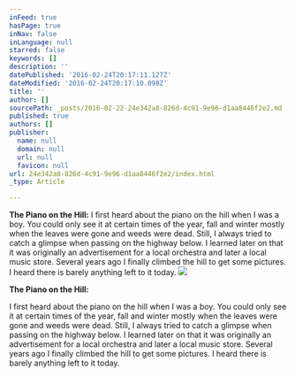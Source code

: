 ```yaml
---
inFeed: true
hasPage: true
inNav: false
inLanguage: null
starred: false
keywords: []
description: ''
datePublished: '2016-02-24T20:17:11.127Z'
dateModified: '2016-02-24T20:17:10.098Z'
title: ''
author: []
sourcePath: _posts/2016-02-22-24e342a8-826d-4c91-9e96-d1aa8446f2e2.md
published: true
authors: []
publisher:
  name: null
  domain: null
  url: null
  favicon: null
url: 24e342a8-826d-4c91-9e96-d1aa8446f2e2/index.html
_type: Article

---
```

**The Piano on the Hill:** I first heard about the piano on the hill when I was a boy. You could only see it at certain times of the year, fall and winter mostly when the leaves were gone and weeds were dead. Still, I always tried to catch a glimpse when passing on the highway below. I learned later on that it was originally an advertisement for a local orchestra and later a local music store. Several years ago I finally climbed the hill to get some pictures. I heard there is barely anything left to it today.
![](https://s3-us-west-2.amazonaws.com/the-grid-img/p/7f7940e740fa3617f5d77af2dc425429eb707d08.jpg)

**The Piano on the Hill:**

I first heard about the piano on the hill when I was a boy. You could only see it at certain times of the year, fall and winter mostly when the leaves were gone and weeds were dead. Still, I always tried to catch a glimpse when passing on the highway below. I learned later on that it was originally an advertisement for a local orchestra and later a local music store. Several years ago I finally climbed the hill to get some pictures. I heard there is barely anything left to it today.